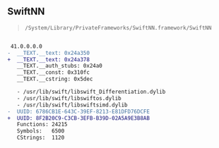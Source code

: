 ## SwiftNN

> `/System/Library/PrivateFrameworks/SwiftNN.framework/SwiftNN`

```diff

 41.0.0.0.0
-  __TEXT.__text: 0x24a350
+  __TEXT.__text: 0x24a378
   __TEXT.__auth_stubs: 0x24a0
   __TEXT.__const: 0x310fc
   __TEXT.__cstring: 0x5dec

   - /usr/lib/swift/libswift_Differentiation.dylib
   - /usr/lib/swift/libswiftos.dylib
   - /usr/lib/swift/libswiftsimd.dylib
-  UUID: 6786CB1E-643C-39EF-8213-E81DFD76DCFE
+  UUID: 8F2B20C9-C3CB-3EFB-B39D-02A5A9E3B8AB
   Functions: 24215
   Symbols:   6500
   CStrings:  1120

```
